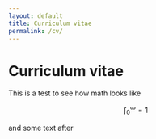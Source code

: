 ```yaml
---
layout: default
title: Curriculum vitae
permalink: /cv/ 
---
```


# Curriculum vitae 

This is a test to see how math looks like

$$
\int_0^\infty = 1
$$

and some text after